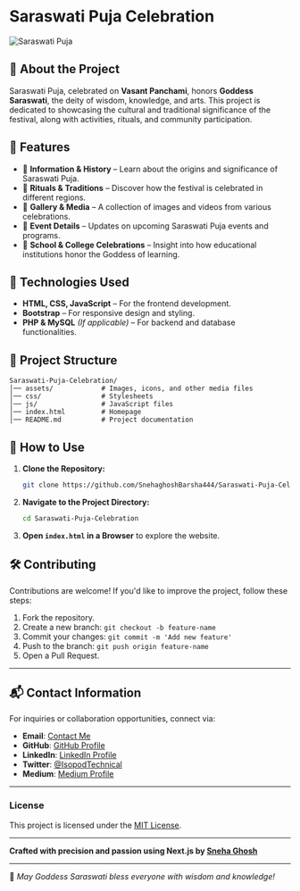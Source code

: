 # Saraswati Puja Celebration

![Saraswati Puja]()

## 🎉 About the Project
Saraswati Puja, celebrated on **Vasant Panchami**, honors **Goddess Saraswati**, the deity of wisdom, knowledge, and arts. This project is dedicated to showcasing the cultural and traditional significance of the festival, along with activities, rituals, and community participation.

## 📌 Features
- 📖 **Information & History** – Learn about the origins and significance of Saraswati Puja.
- 🎨 **Rituals & Traditions** – Discover how the festival is celebrated in different regions.
- 📸 **Gallery & Media** – A collection of images and videos from various celebrations.
- 📅 **Event Details** – Updates on upcoming Saraswati Puja events and programs.
- 🏫 **School & College Celebrations** – Insight into how educational institutions honor the Goddess of learning.

## 🚀 Technologies Used
- **HTML, CSS, JavaScript** – For the frontend development.
- **Bootstrap** – For responsive design and styling.
- **PHP & MySQL** *(If applicable)* – For backend and database functionalities.

## 📂 Project Structure
```
Saraswati-Puja-Celebration/
│── assets/            # Images, icons, and other media files
│── css/               # Stylesheets
│── js/                # JavaScript files
│── index.html         # Homepage
│── README.md          # Project documentation
```

## 🎯 How to Use
1. **Clone the Repository:**
   ```sh
   git clone https://github.com/SnehaghoshBarsha444/Saraswati-Puja-Celebration.git
   ```
2. **Navigate to the Project Directory:**
   ```sh
   cd Saraswati-Puja-Celebration
   ```
3. **Open `index.html` in a Browser** to explore the website.

## 🛠️ Contributing
Contributions are welcome! If you'd like to improve the project, follow these steps:
1. Fork the repository.
2. Create a new branch: `git checkout -b feature-name`
3. Commit your changes: `git commit -m 'Add new feature'`
4. Push to the branch: `git push origin feature-name`
5. Open a Pull Request.

---- 

## 📬 **Contact Information**  

For inquiries or collaboration opportunities, connect via: 
- **Email**: [Contact Me](mailto:miss.webdesigner0013@gmail.com)
- **GitHub**: [GitHub Profile](https://github.com/SnehaghoshBarsha444)
- **LinkedIn**: [LinkedIn Profile](https://www.linkedin.com/in/sneha-ghosh-technical-isopod075/)
- **Twitter**: [@IsopodTechnical](https://x.com/IsopodTechnical)  
- **Medium**: [Medium Profile](https://medium.com/@Technical_Isopod_075)

---

### **License**  

This project is licensed under the [MIT License](LICENSE).  

---

**Crafted with precision and passion using Next.js by [Sneha Ghosh](https://snehaghosh-technical-isopod-portfolio.vercel.app/)**

---
💛 *May Goddess Saraswati bless everyone with wisdom and knowledge!*
